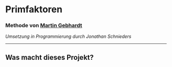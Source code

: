 # Primfaktoren

### Methode von [Martin Gebhardt](https://www.martingebhardt.net)
*Umsetzung in Programmierung durch Jonathan Schnieders*

---

## Was macht dieses Projekt?
